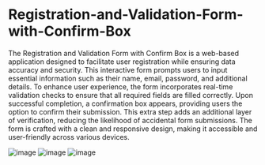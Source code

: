 # Registration-and-Validation-Form-with-Confirm-Box
The Registration and Validation Form with Confirm Box is a web-based application designed to facilitate user registration while ensuring data accuracy and security. This interactive form prompts users to input essential information such as their name, email, password, and additional details. To enhance user experience, the form incorporates real-time validation checks to ensure that all required fields are filled correctly. Upon successful completion, a confirmation box appears, providing users the option to confirm their submission. This extra step adds an additional layer of verification, reducing the likelihood of accidental form submissions. The form is crafted with a clean and responsive design, making it accessible and user-friendly across various devices.

![image](https://github.com/Nirjharaa/Registration-and-Validation-Form-with-Confirm-Box/assets/135041178/5bc60e83-8691-4ead-bc16-f9780cebd4a1)
![image](https://github.com/Nirjharaa/Registration-and-Validation-Form-with-Confirm-Box/assets/135041178/0bc4a1d5-4d61-41dd-80d4-c2276f5c3471)
![image](https://github.com/Nirjharaa/Registration-and-Validation-Form-with-Confirm-Box/assets/135041178/9e705052-a675-4474-9108-9f477271339c)

